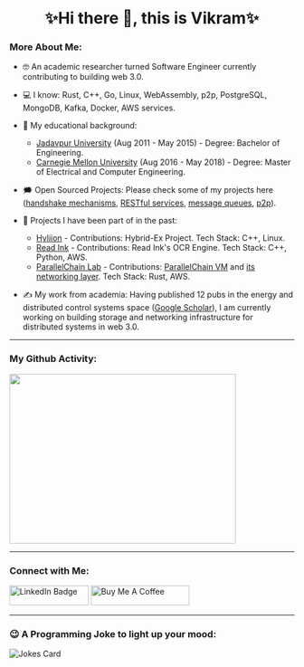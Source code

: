 <p align="center"><img src="https://komarev.com/ghpvc/?username=vbhattaccmu&style=flat-square&color=blue" alt=""></p>

<h1 align="center">
✨Hi there 👋, this is Vikram✨
</h1>

### More About Me:
- :nerd_face:	An academic researcher turned Software Engineer currently contributing to building web 3.0.

- :computer: I know: Rust, C++, Go, Linux, WebAssembly, p2p, PostgreSQL, MongoDB, Kafka, Docker, AWS services.

- :school: My educational background: 
  - [Jadavpur University](http://www.jaduniv.edu.in/) (Aug 2011 - May 2015) - Degree: Bachelor of Engineering.
  - [Carnegie Mellon University](https://www.cmu.edu/) (Aug 2016 - May 2018) - Degree: Master of Electrical and Computer Engineering.
  
- :right_anger_bubble: Open Sourced Projects: Please check some of my projects here ([handshake mechanisms](https://github.com/vbhattaccmu/rlpx-handshake), [RESTful services](https://github.com/vbhattaccmu/digital-asset-bank), [message queues](https://github.com/vbhattaccmu/DAS), [p2p](https://github.com/vbhattaccmu/naive-gossip)).

- :construction_worker: Projects I have been part of in the past: 
  - [Hyliion](https://www.hyliion.com/) - Contributions: Hybrid-Ex Project. Tech Stack: C++, Linux.
  - [Read Ink](http://www.read-ink.com/index.html) - Contributions: Read Ink's OCR Engine. Tech Stack: C++, Python, AWS. 
  - [ParallelChain Lab](https://parallelchain.io/) - Contributions: [ParallelChain VM](https://github.com/parallelchain-io/pchain-runtime/tree/main/src/wasmer) and [its networking layer](https://github.com/parallelchain-io/pchain-network). Tech Stack: Rust, AWS.

- ✍️ My work from academia: Having published 12 pubs in the energy and distributed control systems space ([Google Scholar](https://scholar.google.co.in/citations?user=91OsIQYAAAAJ&hl=en)), I am currently working on building storage and networking infrastructure for distributed systems in web 3.0. 
---

### My Github Activity:
<a href="https://github.com/vbhattaccmu/github-readme-stats"><img src="https://github-readme-stats.vercel.app/api/top-langs/?username=vbhattaccmu&layout=compact&theme=vision-friendly-dark" height="300" width="400"></a>

<!-- 
<a href="https://github.com/vbhattaccmu/github-readme-stats">
  <img src="https://github-readme-stats.vercel.app/api?username=vbhattaccmu&show_icons=true&theme=transparent" alt="Anurag's GitHub stats" width="400">
</a>
-->
---

### Connect with Me:

<p>
<a href="https://www.linkedin.com/in/vikram-bhattacharjee-3a04755b"><img src="https://img.shields.io/badge/LinkedIn-blue?style=for-the-badge&logo=linkedin&logoColor=white" alt="LinkedIn Badge" height="35" width="140" /></a>
<a href="https://www.buymeacoffee.com/vbhattaccmu" target="_blank"><img src="https://cdn.buymeacoffee.com/buttons/default-orange.png" alt="Buy Me A Coffee" height="35" width="174"/></a>
</p>

---

### 😉 A Programming Joke to light up your mood:
<!-- Markdown -->
![Jokes Card](https://readme-jokes.vercel.app/api)

